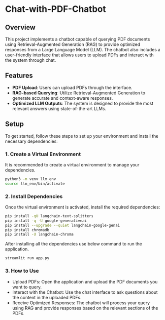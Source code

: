 # Chat-with-PDF-Chatbot

## Overview

This project implements a chatbot capable of querying PDF documents using Retrieval-Augmented Generation (RAG) to provide optimized responses from a Large Language Model (LLM). The chatbot also includes a user-friendly interface that allows users to upload PDFs and interact with the system through chat.

## Features

- **PDF Upload**: Users can upload PDFs through the interface.
- **RAG-based Querying**: Utilize Retrieval-Augmented Generation to generate accurate and context-aware responses.
- **Optimized LLM Outputs**: The system is designed to provide the most relevant answers using state-of-the-art LLMs.

## Setup

To get started, follow these steps to set up your environment and install the necessary dependencies:

### 1. Create a Virtual Environment

It is recommended to create a virtual environment to manage your dependencies.

```bash
python3 -m venv llm_env
source llm_env/bin/activate
```
### 2. Install Dependencies
Once the virtual environment is activated, install the required dependencies:
```bash
pip install -qU langchain-text-splitters
pip install -q -U google-generativeai
pip install --upgrade --quiet langchain-google-genai
pip install chromadb
pip install -U langchain-chroma
```
After installing all the dependencies use below command to run the application.
```bash
streamlit run app.py
```
### 3. How to Use
- Upload PDFs: Open the application and upload the PDF documents you want to query.
- Interact with the Chatbot: Use the chat interface to ask questions about the content in the uploaded PDFs.
- Receive Optimized Responses: The chatbot will process your query using RAG and provide responses based on the relevant sections of the PDFs.